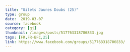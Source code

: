 ```yaml
---
title: "Gilets Jaunes Doubs (25)"
type: group
date:  2019-03-07
source: facebook
category: [gj]
thumbnail: /images/posts/517763318706833.jpg
tags: [FR,FR-BFC,25]
link: https://www.facebook.com/groups/517763318706833/
---
```

